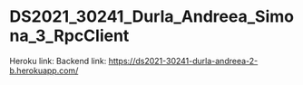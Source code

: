 # DS2021_30241_Durla_Andreea_Simona_3_RpcClient

Heroku link:
Backend link: https://ds2021-30241-durla-andreea-2-b.herokuapp.com/